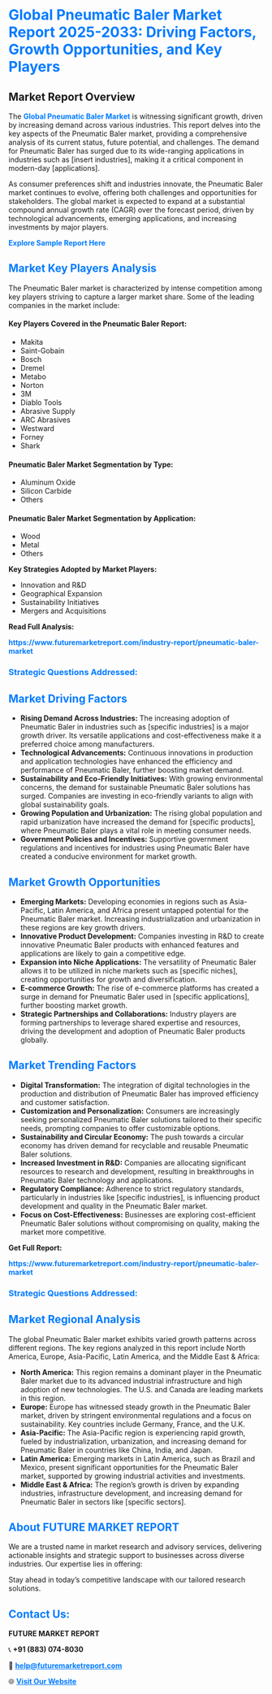 <h1 style="color: #007BFF;">Global Pneumatic Baler Market Report 2025-2033: Driving Factors, Growth Opportunities, and Key Players</h1>

<section id="overview">
<h2>Market Report Overview</h2>
<p>The <a href="https://www.futuremarketreport.com/industry-report/pneumatic-baler-market" style="color: #007BFF; text-decoration: none;"><strong>Global Pneumatic Baler Market</strong></a> is witnessing significant growth, driven by increasing demand across various industries. This report delves into the key aspects of the Pneumatic Baler market, providing a comprehensive analysis of its current status, future potential, and challenges. The demand for Pneumatic Baler has surged due to its wide-ranging applications in industries such as [insert industries], making it a critical component in modern-day [applications].</p>
<p>As consumer preferences shift and industries innovate, the Pneumatic Baler market continues to evolve, offering both challenges and opportunities for stakeholders. The global market is expected to expand at a substantial compound annual growth rate (CAGR) over the forecast period, driven by technological advancements, emerging applications, and increasing investments by major players.</p>
</section>

<section id="overview">
<p><a href="https://www.futuremarketreport.com/request-sample/reportId=37662" style="color: #007BFF; text-decoration: none;"><strong>Explore Sample Report Here</strong></a></p>
</section>

<section id="key-players">
<h2 style="color: #007BFF;">Market Key Players Analysis</h2>
<p>The Pneumatic Baler market is characterized by intense competition among key players striving to capture a larger market share. Some of the leading companies in the market include:</p>
<h4>Key Players Covered in the Pneumatic Baler Report:</h4>
<ul><li>Makita</li><li>Saint-Gobain</li><li>Bosch</li><li>Dremel</li><li>Metabo</li><li>Norton</li><li>3M</li><li>Diablo Tools</li><li>Abrasive Supply</li><li>ARC Abrasives</li><li>Westward</li><li>Forney</li><li>Shark</li></ul>
<h4>Pneumatic Baler Market Segmentation by Type:</h4>
<ul><li>Aluminum Oxide</li><li>Silicon Carbide</li><li>Others</li></ul>

<h4>Pneumatic Baler Market Segmentation by Application:</h4>
<ul><li>Wood</li><li>Metal</li><li>Others</li></ul>
<p><strong>Key Strategies Adopted by Market Players:</strong></p>
<ul>
<li>Innovation and R&D</li>
<li>Geographical Expansion</li>
<li>Sustainability Initiatives</li>
<li>Mergers and Acquisitions</li>
</ul>
</section>

<section>
<p><strong>Read Full Analysis: </strong></p><a href="https://www.futuremarketreport.com/industry-report/pneumatic-baler-market" style="color: #007BFF; text-decoration: none;"><strong>https://www.futuremarketreport.com/industry-report/pneumatic-baler-market</strong></a>
<h3 style="color: #007BFF;">Strategic Questions Addressed:</h3>
</section>

<section id="driving-factors">
<h2 style="color: #007BFF;">Market Driving Factors</h2>
<ul>
<li><strong>Rising Demand Across Industries:</strong> The increasing adoption of Pneumatic Baler in industries such as [specific industries] is a major growth driver. Its versatile applications and cost-effectiveness make it a preferred choice among manufacturers.</li>
<li><strong>Technological Advancements:</strong> Continuous innovations in production and application technologies have enhanced the efficiency and performance of Pneumatic Baler, further boosting market demand.</li>
<li><strong>Sustainability and Eco-Friendly Initiatives:</strong> With growing environmental concerns, the demand for sustainable Pneumatic Baler solutions has surged. Companies are investing in eco-friendly variants to align with global sustainability goals.</li>
<li><strong>Growing Population and Urbanization:</strong> The rising global population and rapid urbanization have increased the demand for [specific products], where Pneumatic Baler plays a vital role in meeting consumer needs.</li>
<li><strong>Government Policies and Incentives:</strong> Supportive government regulations and incentives for industries using Pneumatic Baler have created a conducive environment for market growth.</li>
</ul>
</section>

<section id="growth-opportunities">
<h2 style="color: #007BFF;">Market Growth Opportunities</h2>
<ul>
<li><strong>Emerging Markets:</strong> Developing economies in regions such as Asia-Pacific, Latin America, and Africa present untapped potential for the Pneumatic Baler market. Increasing industrialization and urbanization in these regions are key growth drivers.</li>
<li><strong>Innovative Product Development:</strong> Companies investing in R&D to create innovative Pneumatic Baler products with enhanced features and applications are likely to gain a competitive edge.</li>
<li><strong>Expansion into Niche Applications:</strong> The versatility of Pneumatic Baler allows it to be utilized in niche markets such as [specific niches], creating opportunities for growth and diversification.</li>
<li><strong>E-commerce Growth:</strong> The rise of e-commerce platforms has created a surge in demand for Pneumatic Baler used in [specific applications], further boosting market growth.</li>
<li><strong>Strategic Partnerships and Collaborations:</strong> Industry players are forming partnerships to leverage shared expertise and resources, driving the development and adoption of Pneumatic Baler products globally.</li>
</ul>
</section>

<section id="trending-factors">
<h2 style="color: #007BFF;">Market Trending Factors</h2>
<ul>
<li><strong>Digital Transformation:</strong> The integration of digital technologies in the production and distribution of Pneumatic Baler has improved efficiency and customer satisfaction.</li>
<li><strong>Customization and Personalization:</strong> Consumers are increasingly seeking personalized Pneumatic Baler solutions tailored to their specific needs, prompting companies to offer customizable options.</li>
<li><strong>Sustainability and Circular Economy:</strong> The push towards a circular economy has driven demand for recyclable and reusable Pneumatic Baler solutions.</li>
<li><strong>Increased Investment in R&D:</strong> Companies are allocating significant resources to research and development, resulting in breakthroughs in Pneumatic Baler technology and applications.</li>
<li><strong>Regulatory Compliance:</strong> Adherence to strict regulatory standards, particularly in industries like [specific industries], is influencing product development and quality in the Pneumatic Baler market.</li>
<li><strong>Focus on Cost-Effectiveness:</strong> Businesses are exploring cost-efficient Pneumatic Baler solutions without compromising on quality, making the market more competitive.</li>
</ul>
</section>

<section>
<p><strong>Get Full Report: </strong></p><a href="https://www.futuremarketreport.com/industry-report/pneumatic-baler-market" style="color: #007BFF; text-decoration: none;"><strong>https://www.futuremarketreport.com/industry-report/pneumatic-baler-market</strong></a>
<h3 style="color: #007BFF;">Strategic Questions Addressed:</h3>
</section>


<section id="regional-analysis">
<h2 style="color: #007BFF;">Market Regional Analysis</h2>
<p>The global Pneumatic Baler market exhibits varied growth patterns across different regions. The key regions analyzed in this report include North America, Europe, Asia-Pacific, Latin America, and the Middle East & Africa:</p>
<ul>
<li><strong>North America:</strong> This region remains a dominant player in the Pneumatic Baler market due to its advanced industrial infrastructure and high adoption of new technologies. The U.S. and Canada are leading markets in this region.</li>
<li><strong>Europe:</strong> Europe has witnessed steady growth in the Pneumatic Baler market, driven by stringent environmental regulations and a focus on sustainability. Key countries include Germany, France, and the U.K.</li>
<li><strong>Asia-Pacific:</strong> The Asia-Pacific region is experiencing rapid growth, fueled by industrialization, urbanization, and increasing demand for Pneumatic Baler in countries like China, India, and Japan.</li>
<li><strong>Latin America:</strong> Emerging markets in Latin America, such as Brazil and Mexico, present significant opportunities for the Pneumatic Baler market, supported by growing industrial activities and investments.</li>
<li><strong>Middle East & Africa:</strong> The region’s growth is driven by expanding industries, infrastructure development, and increasing demand for Pneumatic Baler in sectors like [specific sectors].</li>
</ul>
</section>

<footer>
<h2 style="color: #007BFF;">About FUTURE MARKET REPORT</h2>
<p>We are a trusted name in market research and advisory services, delivering actionable insights and strategic support to businesses across diverse industries. Our expertise lies in offering:</p>

<p>Stay ahead in today’s competitive landscape with our tailored research solutions.</p>

<h2 style="color: #007BFF;">Contact Us:</h2>
<p><strong>FUTURE MARKET REPORT</strong></p>
<p>📞 <strong>+91 (883) 074-8030</strong></p>
<p>📧 <strong><a href="mailto:help@futuremarketreport.com" style="color: #007BFF;">help@futuremarketreport.com</a></strong></p>
<p>🌐 <strong><a href="https://www.futuremarketreport.com/" style="color: #007BFF;">Visit Our Website</a></strong></p>
</footer>
